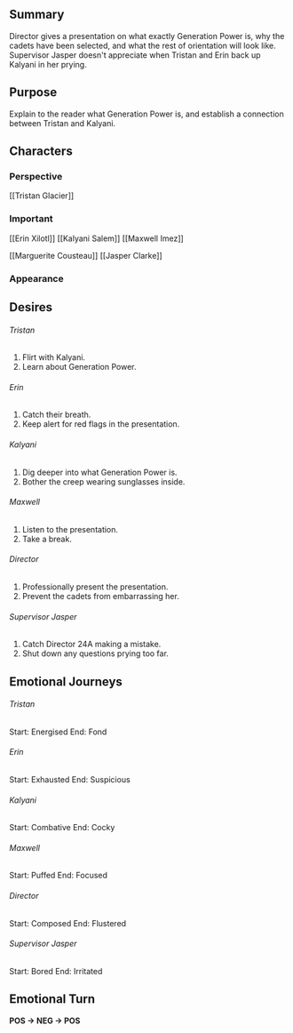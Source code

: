 ## Summary
Director gives a presentation on what exactly Generation Power is, why the cadets have been selected, and what the rest of orientation will look like. Supervisor Jasper doesn't appreciate when Tristan and Erin back up Kalyani in her prying.
## Purpose
Explain to the reader what Generation Power is, and establish a connection between Tristan and Kalyani.
## Characters 
### Perspective
[[Tristan Glacier]]
### Important
[[Erin Xilotl]]
[[Kalyani Salem]]
[[Maxwell Imez]]

[[Marguerite Cousteau]]
[[Jasper Clarke]]
### Appearance
## Desires
###### Tristan
1. Flirt with Kalyani.
2. Learn about Generation Power.
###### Erin
1. Catch their breath.
2. Keep alert for red flags in the presentation.
###### Kalyani
1. Dig deeper into what Generation Power is.
2. Bother the creep wearing sunglasses inside.
###### Maxwell
1. Listen to the presentation.
2. Take a break.
###### Director
1. Professionally present the presentation.
2. Prevent the cadets from embarrassing her.
###### Supervisor Jasper
1. Catch Director 24A making a mistake.
2. Shut down any questions prying too far.
## Emotional Journeys
###### Tristan
Start: Energised
End: Fond
###### Erin
Start: Exhausted
End: Suspicious
###### Kalyani
Start: Combative
End: Cocky
###### Maxwell
Start: Puffed
End: Focused
###### Director
Start: Composed
End: Flustered
###### Supervisor Jasper
Start: Bored
End: Irritated
## Emotional Turn
**POS -> NEG -> POS**